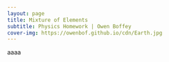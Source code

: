 ```yaml
---
layout: page
title: Mixture of Elements
subtitle: Physics Homework | Owen Boffey
cover-img: https://owenbof.github.io/cdn/Earth.jpg
---
```


aaaa
